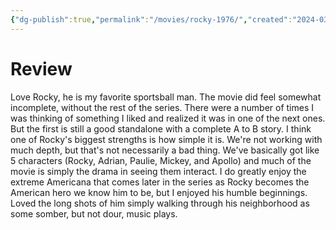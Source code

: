 ```yaml
---
{"dg-publish":true,"permalink":"/movies/rocky-1976/","created":"2024-03-21","updated":"2024-04-01"}
---
```



# Review

Love Rocky, he is my favorite sportsball man. The movie did feel somewhat incomplete, without the rest of the series. There were a number of times I was thinking of something I liked and realized it was in one of the next ones. But the first is still a good standalone with a complete A to B story. I think one of Rocky's biggest strengths is how simple it is. We're not working with much depth, but that's not necessarily a bad thing. We've basically got like 5 characters (Rocky, Adrian, Paulie, Mickey, and Apollo) and much of the movie is simply the drama in seeing them interact. I do greatly enjoy the extreme Americana that comes later in the series as Rocky becomes the American hero we know him to be, but I enjoyed his humble beginnings. Loved the long shots of him simply walking through his neighborhood as some somber, but not dour, music plays.
